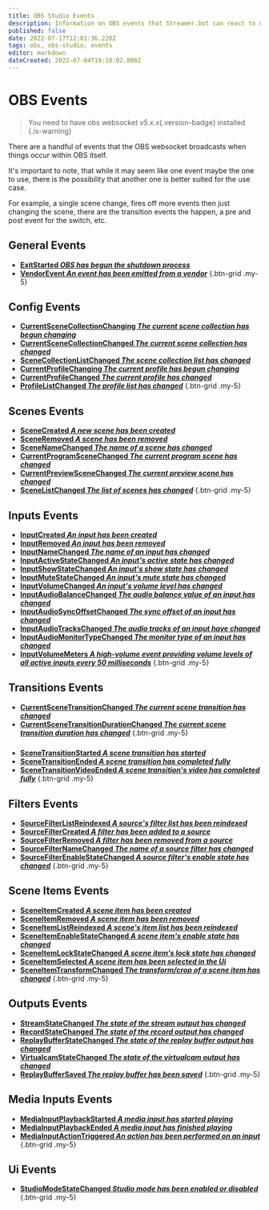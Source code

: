 ```yaml
---
title: OBS Studio Events
description: Information on OBS events that Streamer.bot can react to using actions.
published: false
date: 2022-07-17T12:01:36.220Z
tags: obs, obs-studio, events
editor: markdown
dateCreated: 2022-07-04T19:18:02.800Z
---
```


# OBS Events
> You need to have obs websocket *v5.x.x*{.version-badge} installed
{.is-warning}

There are a handful of events that the OBS websocket broadcasts when things occur within OBS itself.

It's important to note, that while it may seem like one event maybe the one to use, there is the possibility that another one is better suited for the use case.

For example, a single scene change, fires off more events then just changing the scene, there are the transition events the happen, a pre and post event for the switch, etc.

## General Events
* [**ExitStarted *OBS has begun the shutdown process***]()
* [**VendorEvent *An event has been emitted from a vendor***]()
{.btn-grid .my-5}

## Config Events
* [**CurrentSceneCollectionChanging *The current scene collection has begun changing***]()
* [**CurrentSceneCollectionChanged *The current scene collection has changed***]()
* [**SceneCollectionListChanged *The scene collection list has changed***]()
* [**CurrentProfileChanging *The current profile has begun changing***]()
* [**CurrentProfileChanged *The current profile has changed***]()
* [**ProfileListChanged *The profile list has changed***]()
{.btn-grid .my-5}

## Scenes Events
* [**SceneCreated *A new scene has been created***]()
* [**SceneRemoved *A scene has been removed***]()
* [**SceneNameChanged *The name of a scene has changed***]()
* [**CurrentProgramSceneChanged *The current program scene has changed***]()
* [**CurrentPreviewSceneChanged *The current preview scene has changed***]()
* [**SceneListChanged *The list of scenes has changed***]()
{.btn-grid .my-5}

## Inputs Events
* [**InputCreated *An input has been created***]()
* [**InputRemoved *An input has been removed***]()
* [**InputNameChanged *The name of an input has changed***]()
* [**InputActiveStateChanged *An input's active state has changed***]()
* [**InputShowStateChanged *An input's show state has changed***]()
* [**InputMuteStateChanged *An input's mute state has changed***]()
* [**InputVolumeChanged *An input's volume level has changed***]()
* [**InputAudioBalanceChanged *The audio balance value of an input has changed***]()
* [**InputAudioSyncOffsetChanged *The sync offset of an input has changed***]()
* [**InputAudioTracksChanged *The audio tracks of an input have changed***]()
* [**InputAudioMonitorTypeChanged *The monitor type of an input has changed***]()
* [**InputVolumeMeters *A high-volume event providing volume levels of all active inputs every 50 milliseconds***]()
{.btn-grid .my-5}

## Transitions Events
* [**CurrentSceneTransitionChanged *The current scene transition has changed***]()
* [**CurrentSceneTransitionDurationChanged *The current scene transition duration has changed***]()
{.btn-grid .my-5}
#####
* [**SceneTransitionStarted *A scene transition has started***]()
* [**SceneTransitionEnded *A scene transition has completed fully***]()
* [**SceneTransitionVideoEnded *A scene transition's video has completed fully***]()
{.btn-grid .my-5}

## Filters Events
* [**SourceFilterListReindexed *A source's filter list has been reindexed***]()
* [**SourceFilterCreated *A filter has been added to a source***]()
* [**SourceFilterRemoved *A filter has been removed from a source***]()
* [**SourceFilterNameChanged *The name of a source filter has changed***]()
* [**SourceFilterEnableStateChanged *A source filter's enable state has changed***]()
{.btn-grid .my-5}

## Scene Items Events
* [**SceneItemCreated *A scene item has been created***]()
* [**SceneItemRemoved *A scene item has been removed***]()
* [**SceneItemListReindexed *A scene's item list has been reindexed***]()
* [**SceneItemEnableStateChanged *A scene item's enable state has changed***]()
* [**SceneItemLockStateChanged *A scene item's lock state has changed***]()
* [**SceneItemSelected *A scene item has been selected in the Ui***]()
* [**SceneItemTransformChanged *The transform/crop of a scene item has changed***]()
{.btn-grid .my-5}

## Outputs Events
* [**StreamStateChanged *The state of the stream output has changed***]()
* [**RecordStateChanged *The state of the record output has changed***]()
* [**ReplayBufferStateChanged *The state of the replay buffer output has changed***]()
* [**VirtualcamStateChanged *The state of the virtualcam output has changed***]()
* [**ReplayBufferSaved *The replay buffer has been saved***]()
{.btn-grid .my-5}

## Media Inputs Events
* [**MediaInputPlaybackStarted *A media input has started playing***]()
* [**MediaInputPlaybackEnded *A media input has finished playing***]()
* [**MediaInputActionTriggered *An action has been performed on an input***]()
{.btn-grid .my-5}

## Ui Events
* [**StudioModeStateChanged *Studio mode has been enabled or disabled***]()
{.btn-grid .my-5}